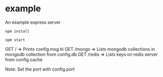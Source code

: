 # example
An example express server

`npm install`

`npm start`

GET / => Prints config.msg.hi
GET /mongo => Lists mongodb collections in mongodb collection from config.db
GET /redis => Lists keys on redis server from config.cache

Note: Set the port with config.port
